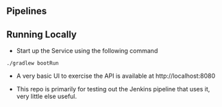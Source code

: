 ## Pipelines

## Running Locally

* Start up the Service using the following command

```
./gradlew bootRun
```

* A very basic UI to exercise the API is available at http://localhost:8080

* This repo is primarily for testing out the Jenkins pipeline that uses it, very little else useful.
